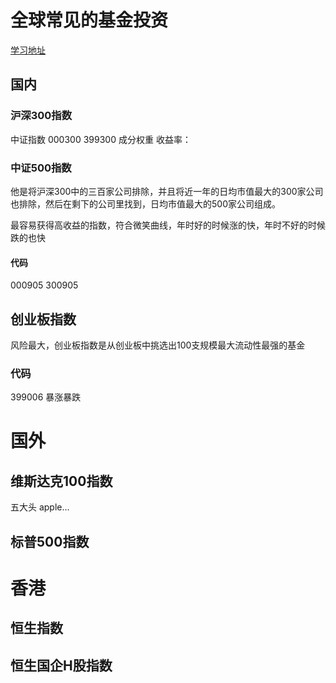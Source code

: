 # 全球常见的基金投资
[学习地址](https://www.bilibili.com/video/av83369082?t=49)

## 国内
### 沪深300指数
中证指数 000300 399300
成分权重
收益率：

### 中证500指数
他是将沪深300中的三百家公司排除，并且将近一年的日均市值最大的300家公司也排除，然后在剩下的公司里找到，日均市值最大的500家公司组成。

最容易获得高收益的指数，符合微笑曲线，年时好的时候涨的快，年时不好的时候跌的也快
#### 代码
000905 300905

## 创业板指数

风险最大，创业板指数是从创业板中挑选出100支规模最大流动性最强的基金

### 代码
399006
暴涨暴跌

# 国外 
## 维斯达克100指数
五大头 apple...
## 标普500指数

# 香港
## 恒生指数
## 恒生国企H股指数